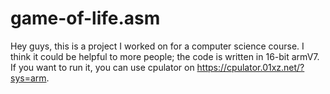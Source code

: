 # game-of-life.asm
 Hey guys, this is a project I worked on for a computer science course. I think it could be helpful to more people; the code is written in 16-bit armV7. If you want to run it, you can use cpulator on https://cpulator.01xz.net/?sys=arm.
